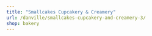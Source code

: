 ```yaml
---
title: "Smallcakes Cupcakery & Creamery"
url: /danville/smallcakes-cupcakery-and-creamery-3/
shop: bakery
---
```

